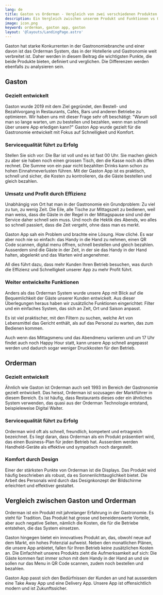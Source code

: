 ```yaml
---
lang: de
title: Gaston vs Orderman - Vergleich von zwei verschiedenen Produkten
description: Ein Vergleich zwischen unserem Produkt und Funktionen vs Orderman
image: icon.png
keyword: orderman, gaston app, gaston
layout: '@layouts/LandingPage.astro'
---
```


Gaston hat starke Konkurrenten in der Gastronomiebranche und einer davon ist das Orderman System, das in der Hotellerie und Gastronomie weit verbreitet ist. Daher werden in diesem Beitrag die wichtigsten Punkte, die beide Produkte bieten, definiert und verglichen. Die Differenzen werden ebenfalls zu analysieren sein.

## Gaston

### Gezielt entwickelt

Gaston wurde 2019 mit dem Ziel gegründet, den Bestell- und Bezahlvorgang in Restaurants, Cafés, Bars und anderen Betriebe zu optimieren. Wir haben uns mit dieser Frage sehr oft beschätigt: "Warum soll man so lange warten, um zu bestellen und bezahlen, wenn man schnell über unsere App erledigen kann?" Gaston App wurde gezielt für die Gastronomie entwickelt mit Fokus auf Schnelligkeit und Komfort.

### Servicequalität führt zu Erfolg

Stellen Sie sich vor: Die Bar ist voll und es ist fast 00 Uhr. Sie machen gleich zu aber sie haben noch einen grossen Tisch, den die Kasse noch als öffen rechnet. Die Summe von ein paar nicht bezahlten Drinks kann schon zu hohen Einnahmeverlusten führen. Mit der Gaston App ist es praktisch, schnell und sicher, die Kosten zu kontrolieren, da die Gäste bestellen und gleich bezahlen.

### Umsatz und Profit durch Effizienz

Unabhängig von Ort hat man in der Gastronomie ein Grundproblem: Zu viel zu tun, zu wenig Zeit. Die Eile, alle Tische zur Mittagszeit zu bedienen, weil man weiss, dass die Gäste in der Regel in der Mittagspause sind und der Service daher schnell sein muss. Und noch die Hektik des Abends, wo alles so schnell passiert, dass die Zeit vergeht, ohne dass man es merkt.

Gaston App sah ein Problem und brachte eine Lösung. How cliché. Es war aber noch nie so einfach: das Handy in die Hand zu nehmen, einen QR Code scannen, digital menu öffnen, schnell bestellen und gleich bezahlen. Ausserdem sind die Gäste in der Zeit, in der sie das Handy in der Hand halten, abgelenkt und das Warten wird angenehmer.

All dies führt dazu, dass mehr Kunden Ihren Betrieb besuchen, was durch die Effizienz und Schnelligkeit unserer App zu mehr Profit führt.

### Weiter entwickelte Funktionen

Anders als das Orderman System wurde unsere App mit Blick auf die Bequemlichkeit der Gäste unserer Kunden entwickelt. Aus dieser Überlegungen heraus haben wir zusätzliche Funktionen eingerichtet: Filter und ein einfaches System, das sich an Zeit, Ort und Saison anpasst.

Es ist viel praktischer, mit den Filtern zu suchen, welche Art von Lebensmittel das Gericht enthält, als auf das Personal zu warten, das zum Bedienen kommen.

Auch wenn das Mittagsmenu und das Abendmenu variieren und um 17 Uhr findet auch noch Happy Hour statt, kann unsere App schnell angepasst werden und dadurch sogar weniger Druckkosten für den Betrieb.

## Orderman

### Gezielt entwickelt

Ähnlich wie Gaston ist Orderman auch seit 1993 im Bereich der Gastronomie gezielt entwickelt. Das heisst, Orderman ist sozusagen der Marktführer in diesem Bereich. Es ist häufig, dass Restaurants dieses oder ein ähnliches System verwenden, das quasi aus der Orderman Technologie entstand, beispieleweise Digital Waiter.

### Servicequalität führt zu Erfolg

Orderman wird oft als schnell, freundlich, kompetent und ertragreich bezeichnet. Es liegt daran, dass Orderman als ein Produkt präsentiert wird, das einen Business-Plan für jeden Betrieb hat. Ausserdem werden Handheld-Geräte als effektive und sympatisch noch dargestellt.

### Komfort durch Design

Einer der stärksten Punkte von Orderman ist die Displays. Das Produkt wird häufig beschrieben als robust, da es Sonnenlichttauglichkeit bietet. Die Arbeit des Personals wird durch das Designkonzept der Bildschirme erleichtert und effektiver gestaltet.

## Vergleich zwischen Gaston und Orderman

Orderman ist ein Produkt mit jahrelanger Erfahrung in der Gastronomie. Es steht für Tradition. Das Produkt hat grosse und beneidenswerte Vorteile, aber auch negative Seiten, nämlich die Kosten, die für die Betriebe entstehen, die das System einsetzen.

Gaston hingegen bietet ein innovatives Produkt an, das, obwohl neue auf dem Markt, ein hohes Potenzial aufweist. Neben den monatlichen Plänen, die unsere App anbietet, fallen für Ihren Betrieb keine zusätzlichen Kosten an. Die Einfachheit unseres Produkts zieht die Aufmerksamkeit auf sich: Die Gäste kommen fast immer schon mit dem Handy in der Hand an und sie sollen nur das Menu in QR Code scannen, zudem noch bestellen und bezahlen. 

Gaston App passt sich den Bedürfnissen der Kunden an und hat ausserdem eine Take Away App und eine Delivery App. Unsere App ist offensichtlich modern und ist Zukunftssicher.